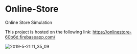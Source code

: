 # Online-Store
Online Store Simulation

This project is hosted on the following link:
https://onlinestore-60b6d.firebaseapp.com/

![2019-5-21 11_35_09](https://imgflip.com/gif/31k4gk)
